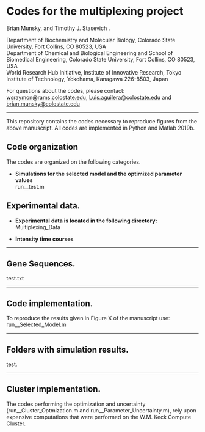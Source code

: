Codes for the multiplexing project
=======

Brian Munsky, and Timothy J. Stasevich . <br/>

Department of Biochemistry and Molecular Biology, Colorado State University, Fort Collins, CO 80523, USA <br/>
Department of Chemical and Biological Engineering and School of Biomedical Engineering, Colorado State University, Fort Collins, CO 80523, USA <br/>
World Research Hub Initiative, Institute of Innovative Research, Tokyo Institute of Technology, Yokohama, Kanagawa 226-8503, Japan <br/>

For questions about the codes, please contact:  wsraymon@rams.colostate.edu, Luis.aguilera@colostate.edu and brian.munsky@colostate.edu <br/>

---
This repository contains the codes necessary to reproduce figures from the above manuscript. All codes are implemented in Python and Matlab 2019b. <br/>

## Code organization <br/>

The codes are organized on the following categories. <br/>

* **Simulations for the selected model and the optimized parameter values** <br/>
 run__test.m <br/>
 
## Experimental data. <br/>

* **Experimental data is located in the following directory:** <br/>
Multiplexing_Data <br/>
 
* **Intensity time courses** <br/>

---

## Gene Sequences. <br/>
test.txt <br/>

---  

## Code implementation.<br/>

To reproduce the results given in Figure X of the manuscript use: <br/>
run__Selected_Model.m <br/>
 
 ---  

## Folders with simulation results. <br/>
test. <br/>

 ---  
## Cluster implementation.<br/>
The codes performing the optimization and uncertainty (run__Cluster_Optmization.m and  run__Parameter_Uncertainty.m), rely upon expensive computations that were performed on the W.M. Keck Compute Cluster. <br/>